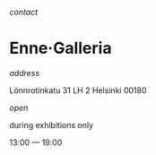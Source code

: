 *contact*

# Enne·Galleria

*address*

Lönnrotinkatu 31 LH 2
Helsinki 00180

*open*

during exhibitions only

13:00 — 19:00